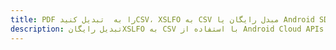 ---title: PDF را به  تبدیل کنیدCSV، XSLFO به CSV مبدل رایگان یا Android SDKdescription: تبدیل رایگانXSLFO به CSV با استفاده از Android Cloud APIs & SDK همچنین اسناد PDF را در Cloud ایجاد، ویرایش و رندر کنید.---
